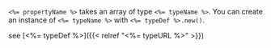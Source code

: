 `<%= propertyName %>` takes an array of type `<%= typeName %>`. You can create
an instance of `<%= typeName %>` with `<%= typeDef %>.new()`.

see [<%= typeDef %>]({{< relref "<%= typeURL %>" >}})